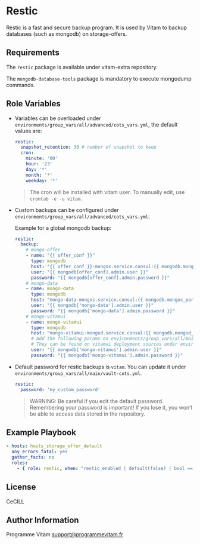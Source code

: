 Restic
======

Restic is a fast and secure backup program. It is used by Vitam to backup databases (such as mongodb) on storage-offers.

Requirements
------------

The `restic` package is available under vitam-extra repository.

The `mongodb-database-tools` package is mandatory to execute mongodump commands.

Role Variables
--------------

* Variables can be overloaded under `environments/group_vars/all/advanced/cots_vars.yml`, the default values are:

  ```yml
  restic:
    snapshot_retention: 30 # number of snapshot to keep
    cron:
      minute: '00'
      hour: '23'
      day: '*'
      month: '*'
      weekday: '*'
  ```

  > The cron will be installed with vitam user. To manually edit, use `crontab -e -u vitam`.

* Custom backups can be configured under `environments/group_vars/all/advanced/cots_vars.yml`:

  Example for a global mongodb backup:

  ```yml
  restic:
    backup:
      # mongo-offer
      - name: "{{ offer_conf }}"
        type: mongodb
        host: "{{ offer_conf }}-mongos.service.consul:{{ mongodb.mongos_port }}"
        user: "{{ mongodb[offer_conf].admin.user }}"
        password: "{{ mongodb[offer_conf].admin.password }}"
      # mongo-data
      - name: mongo-data
        type: mongodb
        host: "mongo-data-mongos.service.consul:{{ mongodb.mongos_port }}"
        user: "{{ mongodb['mongo-data'].admin.user }}"
        password: "{{ mongodb['mongo-data'].admin.password }}"
      # mongo-vitamui
      - name: mongo-vitamui
        type: mongodb
        host: "mongo-vitamui-mongod.service.consul:{{ mongodb.mongod_port }}"
        # Add the following params on environments/group_vars/all/main/vault-vitam.yml
        # They can be found on vitamui deployment sources under environments/group_vars/all/vault-mongodb.yml
        user: "{{ mongodb['mongo-vitamui'].admin.user }}"
        password: "{{ mongodb['mongo-vitamui'].admin.password }}"
  ```

* Default password for restic backups is `vitam`. You can update it under `environments/group_vars/all/main/vault-cots.yml`.

  ```yml
  restic:
    password: 'my_custom_password'
  ```

  > WARNING: Be careful if you edit the default password.
  > Remembering your password is important! If you lose it, you won’t be able to access data stored in the repository.

Example Playbook
----------------

```yml
- hosts: hosts_storage_offer_default
  any_errors_fatal: yes
  gather_facts: no
  roles:
    - { role: restic, when: "restic_enabled | default(false) | bool == true" }
```

License
-------

CeCILL

Author Information
------------------

Programme Vitam <support@programmevitam.fr>
